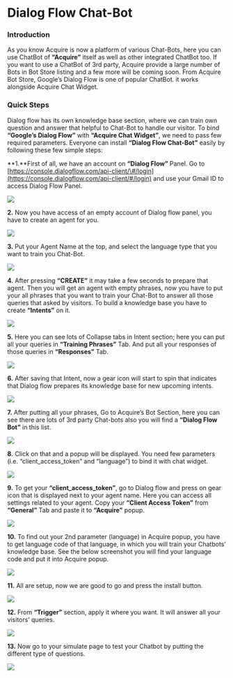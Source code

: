 # Dialog Flow Chat-Bot

### **Introduction**

 As you know Acquire is now a platform of various Chat-Bots, here you can use ChatBot of **“Acquire”** itself as well as other integrated ChatBot too. If you want to use a ChatBot of 3rd party, Acquire provide a large number of Bots in Bot Store listing and a few more will be coming soon. From Acquire Bot Store, Google’s Dialog Flow is one of popular ChatBot. it works alongside Acquire Chat Widget.

### **Quick Steps**

Dialog flow has its own knowledge base section, where we can train own question and answer that helpful to Chat-Bot to handle our visitor. To bind **“Google’s Dialog Flow”** with **“Acquire Chat Widget”**, we need to pass few required parameters.  Everyone can install **“Dialog Flow Chat-Bot”** easily by following these few simple steps:

**1.**First of all, we have an account on **“Dialog Flow”** Panel. Go to [https://console.dialogflow.com/api-client/\#/login](https://console.dialogflow.com/api-client/#/login) and use your Gmail ID to access Dialog Flow Panel. 

![](../../.gitbook/assets/1.PNG)

**2.** Now you have access of an empty account of Dialog flow panel, you have to create an agent for you. 

![](../../.gitbook/assets/2.png)

**3.** Put your Agent Name at the top, and select the language type that you want to train you Chat-Bot.

![](../../.gitbook/assets/3.png)

**4.** After pressing **“CREATE”** it may take a few seconds to prepare that agent. Then you will get an agent with empty phrases, now you have to put your all phrases that you want to train your Chat-Bot to answer all those queries that asked by visitors. To build a knowledge base you have to create **“Intents”** on it.

![](../../.gitbook/assets/4.png)

**5.** Here you can see lots of Collapse tabs in Intent section; here you can put all your queries in **“Training Phrases”** Tab. And put all your responses of those queries in **“Responses”** Tab.

![](../../.gitbook/assets/5.png)

**6.** After saving that Intent, now a gear icon will start to spin that indicates that Dialog flow prepares its knowledge base for new upcoming intents.

![](../../.gitbook/assets/6.png)

**7.** After putting all your phrases, Go to Acquire’s Bot Section, here you can see there are lots of 3rd party Chat-bots also you will find a **“Dialog Flow Bot”** in this list.

![](../../.gitbook/assets/7.png)

**8.** Click on that and a popup will be displayed. You need few parameters \(i.e. “client\_access\_token” and “language”\) to bind it with chat widget.

![](../../.gitbook/assets/8.png)

**9.** To get your **“client\_access\_token”**, go to Dialog flow and press on gear icon that is displayed next to your agent name. Here you can access all settings related to your agent. Copy your **“Client Access Token”** from **“General”** Tab and paste it to **“Acquire”** popup.

![](../../.gitbook/assets/9.png)

**10.** To find out your 2nd parameter \(language\) in Acquire popup, you have to get language code of that language, in which you will train your Chatbots’ knowledge base. See the below screenshot you will find your language code and put it into Acquire popup.

![](../../.gitbook/assets/10.png)

**11.** All are setup, now we are good to go and press the install button.

![](../../.gitbook/assets/11.png)

**12.** From **“Trigger”** section, apply it where you want. It will answer all your visitors’ queries.

![](../../.gitbook/assets/12.png)

**13.** Now go to your simulate page to test your Chatbot by putting the different type of questions.

![](../../.gitbook/assets/13.png)





```

```

